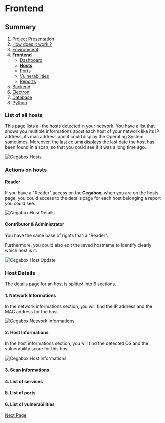# Frontend

## Summary

1. [Project Presentation](project.html)
2. [How does it work ?](working.html)
3. [Environment](env.html)
4. [**Frontend**](front.html)
   * [Dashboard](front.html)
   * [**Hosts**](hosts.html)
   * [Ports](ports.html)
   * [Vulnerabilities](vulnerabilities.html)
   * [Reports](reports.html)
5. [Backend](back.html)
6. [Electron](electron.html)
7. [Database](database.html)
8. [Python](python.html)

### List of all hosts

This page lists all the hosts detected in your network. You have a list that shows you multiple informations about each host of your network like its IP address, its mac address and it could display the Operating System sometimes. Moreover, the last column displays the last date the host has been found in a scan; so that you could see if it was a long time ago.

![Cegabox Hosts](https://cebago.github.io/Cegabox/img/cegabox-hosts.png)

### Actions on hosts

#### Reader

If you have a "Reader" access on the **Cegabox**, when you are on the hosts page, you could access to the details page for each host belonging a report you could see.

![Cegabox Host Details](https://cebago.github.io/Cegabox/img/cegabox-hosts-details-small.png)

#### Contributor & Administrator

You have the same base of rights than a "Reader".

Furthermore, you could also edit the saved hostname to identify clearly which host is it.

![Cegabox Host Update](https://cebago.github.io/Cegabox/img/cegabox-host-update.png)

### Host Details

The details page for an host is splitted into 6 sections.

#### 1. Network Informations

In the network informations section, you will find the IP address and the MAC address for the host.

![Cegabox Network Informations](https://cebago.github.io/Cegabox/img/cegabox-network-informations.png)

#### 2. Host Informations

In the host informations section, you will find the detected OS and the vulnerability score for this host.

![Cegabox Host Informations](https://cebago.github.io/Cegabox/img/cegabox-host-informations.png)

#### 3. Scan Informations

#### 4. List of services

#### 5. List of ports

#### 6. List of vulnerabilities

[Next Page](ports.html)

